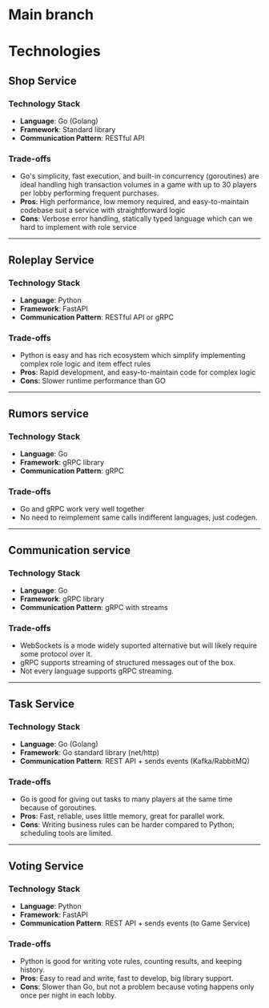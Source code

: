 # Main branch

# Technologies

## Shop Service

### Technology Stack

- **Language**: Go (Golang)
- **Framework**: Standard library
- **Communication Pattern**: RESTful API

### Trade-offs

- Go's simplicity, fast execution, and built-in concurrency (goroutines) are ideal handling high transaction volumes in a game with up to 30 players per lobby performing frequent purchases.
- **Pros**: High performance, low memory required, and easy-to-maintain codebase suit a service with straightforward logic
- **Cons**: Verbose error handling, statically typed language which can we hard to implement with role service

---

## Roleplay Service

### Technology Stack

- **Language**: Python
- **Framework**: FastAPI
- **Communication Pattern**: RESTful API or gRPC

### Trade-offs

- Python is easy and has rich ecosystem which simplify implementing complex role logic and item effect rules
- **Pros**: Rapid development, and easy-to-maintain code for complex logic
- **Cons**: Slower runtime performance than GO

---

## Rumors service

### Technology Stack

- **Language**: Go
- **Framework**: gRPC library
- **Communication Pattern**: gRPC

### Trade-offs

- Go and gRPC work very well together
- No need to reimplement same calls indifferent languages, just codegen.

---

## Communication service

### Technology Stack

- **Language**: Go
- **Framework**: gRPC library
- **Communication Pattern**: gRPC with streams

### Trade-offs

- WebSockets is a mode widely suported alternative but will likely
  require some protocol over it.
- gRPC supports streaming of structured messages out of the box.
- Not every language supports gRPC streaming.

---

## Task Service

### Technology Stack

- **Language**: Go (Golang)
- **Framework**: Go standard library (net/http)
- **Communication Pattern**: REST API + sends events (Kafka/RabbitMQ)

### Trade-offs

- Go is good for giving out tasks to many players at the same time because of goroutines.
- **Pros**: Fast, reliable, uses little memory, great for parallel work.
- **Cons**: Writing business rules can be harder compared to Python; scheduling tools are limited.

---

## Voting Service

### Technology Stack

- **Language**: Python
- **Framework**: FastAPI
- **Communication Pattern**: REST API + sends events (to Game Service)

### Trade-offs

- Python is good for writing vote rules, counting results, and keeping history.
- **Pros**: Easy to read and write, fast to develop, big library support.
- **Cons**: Slower than Go, but not a problem because voting happens only once per night in each lobby.
